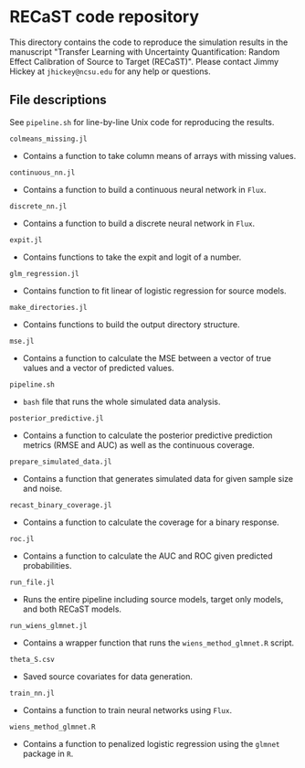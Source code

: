 # RECaST code repository

This directory contains the code to reproduce the simulation results in the manuscript
"Transfer Learning with Uncertainty Quantification:
Random Effect Calibration of Source to Target (RECaST)".
Please contact Jimmy Hickey at `jhickey@ncsu.edu` for any help or
questions.

## File descriptions

See `pipeline.sh` for line-by-line Unix code for reproducing the results.


`colmeans_missing.jl`
- Contains a function to take column means of arrays with missing values.

`continuous_nn.jl`
- Contains a function to build a continuous neural network in `Flux`.

`discrete_nn.jl`
- Contains a function to build a discrete neural network in `Flux`.

`expit.jl`
- Contains functions to take the expit and logit of a number.

`glm_regression.jl`
- Contains function to fit linear of logistic regression for source models.

`make_directories.jl`
- Contains functions to build the output directory structure.

`mse.jl`
- Contains a function to calculate the MSE between a vector of true values and a vector of predicted values.

`pipeline.sh`
- `bash` file that runs the whole simulated data analysis.

`posterior_predictive.jl`
- Contains a function to calculate the posterior predictive prediction metrics (RMSE and AUC) as well as the continuous coverage.

`prepare_simulated_data.jl`
- Contains a function that generates simulated data for given sample size and noise.

`recast_binary_coverage.jl`
- Contains a function to calculate the coverage for a binary response.

`roc.jl`
- Contains a function to calculate the AUC and ROC given predicted probabilities.

`run_file.jl`
- Runs the entire pipeline including source models, target only models, and both RECaST models.

`run_wiens_glmnet.jl`
- Contains a wrapper function that runs the `wiens_method_glmnet.R` script.

`theta_S.csv`
- Saved source covariates for data generation.

`train_nn.jl`
- Contains a function to train neural networks using `Flux`.

`wiens_method_glmnet.R`
- Contains a function to penalized logistic regression using the `glmnet` package in `R`.
